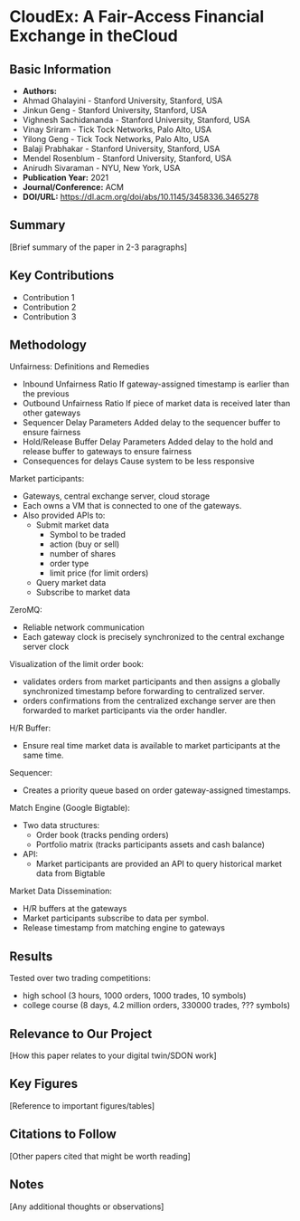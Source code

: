 # CloudEx: A Fair-Access Financial Exchange in theCloud

## Basic Information
- **Authors:** 
- Ahmad Ghalayini - Stanford University, Stanford, USA
- Jinkun Geng - Stanford University, Stanford, USA
- Vighnesh Sachidananda - Stanford University, Stanford, USA
- Vinay Sriram - Tick Tock Networks, Palo Alto, USA
- Yilong Geng - Tick Tock Networks, Palo Alto, USA
- Balaji Prabhakar - Stanford University, Stanford, USA
- Mendel Rosenblum - Stanford University, Stanford, USA
- Anirudh Sivaraman - NYU, New York, USA
- **Publication Year:** 2021
- **Journal/Conference:** ACM
- **DOI/URL:** https://dl.acm.org/doi/abs/10.1145/3458336.3465278

## Summary
[Brief summary of the paper in 2-3 paragraphs]

## Key Contributions
- Contribution 1
- Contribution 2
- Contribution 3

## Methodology
Unfairness: Definitions and Remedies
- Inbound Unfairness Ratio
    If gateway-assigned timestamp is earlier than the previous
- Outbound Unfairness Ratio
    If piece of market data is received later than other gateways
- Sequencer Delay Parameters
    Added delay to the sequencer buffer to ensure fairness
- Hold/Release Buffer Delay Parameters
    Added delay to the hold and release buffer to gateways to ensure fairness
- Consequences for delays
    Cause system to be less responsive

Market participants:
- Gateways, central exchange server, cloud storage
- Each owns a VM that is connected to one of the gateways. 
- Also provided APIs to:
    - Submit market data
        - Symbol to be traded
        - action (buy or sell)
        - number of shares
        - order type
        - limit price (for limit orders)
    - Query market data
    - Subscribe to market data

ZeroMQ:
- Reliable network communication
- Each gateway clock is precisely synchronized to the central exchange server clock

Visualization of the limit order book:
- validates orders from market participants and then assigns a globally synchronized timestamp before forwarding to centralized server.
- orders confirmations from the centralized exchange server are then forwarded to market participants via the order handler.

H/R Buffer:
- Ensure real time market data is available to market participants at the same time.

Sequencer:
- Creates a priority queue based on order gateway-assigned timestamps.

Match Engine (Google Bigtable):
- Two data structures:
    - Order book (tracks pending orders)
    - Portfolio matrix (tracks participants assets and cash balance)
- API:
    - Market participants are provided an API to query historical market data from Bigtable

Market Data Dissemination:
- H/R buffers at the gateways
- Market participants subscribe to data per symbol.
- Release timestamp from matching engine to gateways


## Results
Tested over two trading competitions:
- high school (3 hours, 1000 orders, 1000 trades, 10 symbols)
- college course (8 days, 4.2 million orders, 330000 trades, ??? symbols)

    


## Relevance to Our Project
[How this paper relates to your digital twin/SDON work]

## Key Figures
[Reference to important figures/tables]

## Citations to Follow
[Other papers cited that might be worth reading]

## Notes
[Any additional thoughts or observations]